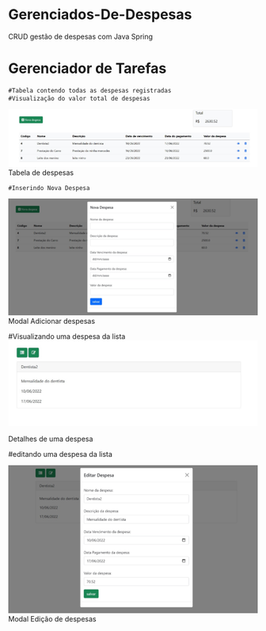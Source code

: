 # Gerenciados-De-Despesas
CRUD gestão de despesas com Java Spring


<html lang="pt-br">
  <head>
    <!-- Required meta tags -->
    <meta charset="utf-8">
    <meta name="viewport" content="width=device-width, initial-scale=1">

   
  </head>
  <body>
    <h1>Gerenciador de Tarefas</h1>

    
    #Tabela contendo todas as despesas registradas
    #Visualização do valor total de despesas
    
   
  <img src="media/index.jpg" alt="Minha Figura">
  <figcaption>Tabela de despesas</figcaption>

 
    
    
    #Inserindo Nova Despesa
    
  <img src="media/adicionar.jpg" alt="Minha Figura">
  <figcaption>Modal Adicionar despesas</figcaption>
    
   
    
  #Visualizando uma despesa da lista
  <img src="media/detalhe.jpg" alt="Minha Figura">
  <figcaption>Detalhes de uma despesa</figcaption>  

    
    
  #editando uma despesa da lista
    
  <img src="media/editar.jpg" alt="Minha Figura">
  <figcaption>Modal Edição de despesas</figcaption>
    
    
  </body>
</html>
